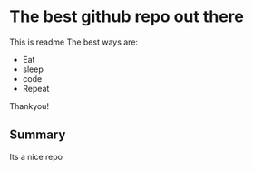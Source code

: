# The best github repo out there
This is readme
The best ways are:
- Eat
- sleep
- code
- Repeat

Thankyou!

## Summary 
Its a nice repo


